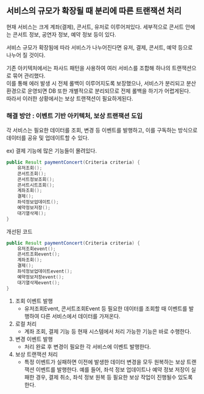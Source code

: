 ## 서비스의 규모가 확장될 때 분리에 따른 트랜잭션 처리

현재 서비스는 크게 계좌(결제), 콘서트, 유저로 이루어져있다.
세부적으로 콘서트 안에는 콘서트 정보, 공연자 정보, 예약 정보 등이 있다.

서비스 규모가 확장됨에 따라 서비스가 나누어진다면 유저, 결제, 콘서트, 예약 등으로 나누어 질 것이다.

기존 아키텍처에서는 파사드 패턴을 사용하여 여러 서비스를 조합해 하나의 트랜잭션으로 묶어 관리했다.<br>
이를 통해 에러 발생 시 전체 롤백이 이루어지도록 보장했으나, 서비스가 분리되고 분산 환경으로 운영되면 DB 또한 개별적으로 분리되므로 전체 롤백을 하기가 어렵게된다.<br>
따라서 이러한 상황에서는 보상 트랜잭션이 필요하게된다.

### 해결 방안 : 이벤트 기반 아키텍처, 보상 트랜잭션 도입
각 서비스는 필요한 데이터를 조회, 변경 등 이벤트를 발행하고, 이를 구독하는 방식으로 데이터를 공유 및 업데이트할 수 있다.

ex) 결제 기능에 많은 기능들이 몰려있다.

```java
public Result paymentConcert(Criteria criteria) {
    유저조회();
    콘서트조회();
    콘서트정보조회();
    콘서트시트조회();
    계좌조회();
    결제();
    좌석정보업데이트();
    예약정보저장();
    대기열삭제();
}
```
개선된 코드
```java
public Result paymentConcert(Criteria criteria) {
    유저조회event();
    콘서트조회event();
    계좌조회();
    결제();
    좌석정보업데이트event();
    예약정보저장event();
    대기열삭제event();
}
```

1. 조회 이벤트 발행
   - 유저조회Event, 콘서트조회Event 등 필요한 데이터를 조회할 때 이벤트를 발행하여 다른 서비스에서 데이터를 가져온다.
2. 로컬 처리
   - 계좌 조회, 결제 기능 등 현재 시스템에서 처리 가능한 기능은 바로 수행한다.
3. 변경 이벤트 발행
   - 처리 완료 후 변경이 필요한 각 서비스에 이벤트 발행한다.
4. 보상 트랜잭션 처리
   - 특정 이벤트가 실패하면 이전에 발생한 데이터 변경을 모두 원복하는 보상 트랜잭션 이벤트를 발행한다. 예를 들어, 좌석 정보 업데이트나 예약 정보 저장이 실패한 경우, 결제 취소, 좌석 정보 원복 등 필요한 보상 작업이 진행될수 있도록 한다.

